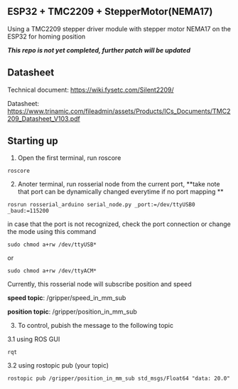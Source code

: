 ## ESP32 + TMC2209 + StepperMotor(NEMA17)
Using a TMC2209 stepper driver module with stepper motor NEMA17 on the ESP32 for homing position

_**This repo is not yet completed, further patch will be updated**_

## Datasheet

Technical document: https://wiki.fysetc.com/Silent2209/

Datasheet: https://www.trinamic.com/fileadmin/assets/Products/ICs_Documents/TMC2209_Datasheet_V103.pdf

## Starting up

1. Open the first terminal, run roscore
```
roscore
```

2. Anoter terminal, run rosserial node from the current port, **take note that port can be dynamically changed everytime if no port mapping **
```
rosrun rosserial_arduino serial_node.py _port:=/dev/ttyUSB0 _baud:=115200
```

in case that the port is not recognized, check the port connection or change the mode using this command
```
sudo chmod a+rw /dev/ttyUSB*
```
or
```
sudo chmod a+rw /dev/ttyACM*
```

Currently, this rosserial node will subscribe position and speed

**speed topic**:    /gripper/speed_in_mm_sub

**position topic**: /gripper/position_in_mm_sub

3. To control, pubish the message to the following topic

3.1 using ROS GUI
```
rqt
```

3.2 using rostopic pub (your topic)
```
rostopic pub /gripper/position_in_mm_sub std_msgs/Float64 "data: 20.0"

```


